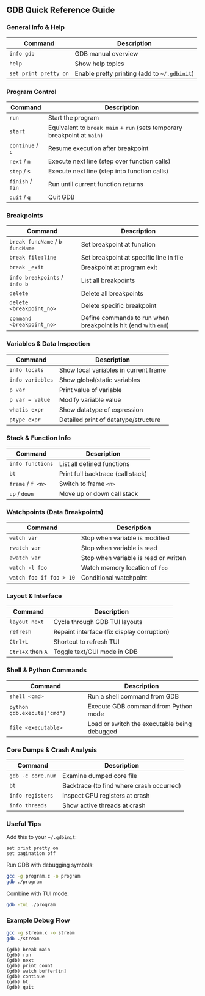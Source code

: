 ## GDB Quick Reference Guide

### General Info & Help

| Command            | Description                                         |
|--------------------|-----------------------------------------------------|
| `info gdb`         | GDB manual overview                                 |
| `help`             | Show help topics                                    |
| `set print pretty on` | Enable pretty printing (add to `~/.gdbinit`)     |

### Program Control

| Command          | Description                                                                 |
|------------------|-----------------------------------------------------------------------------|
| `run`            | Start the program                                                           |
| `start`          | Equivalent to `break main` + `run` (sets temporary breakpoint at `main`)    |
| `continue` / `c` | Resume execution after breakpoint                                           |
| `next` / `n`     | Execute next line (step over function calls)                                |
| `step` / `s`     | Execute next line (step into function calls)                                |
| `finish` / `fin` | Run until current function returns                                          |
| `quit` / `q`     | Quit GDB                                                                    |

### Breakpoints

| Command                         | Description                                                 |
|---------------------------------|-------------------------------------------------------------|
| `break funcName` / `b funcName` | Set breakpoint at function                                  |
| `break file:line`               | Set breakpoint at specific line in file                     |
| `break _exit`                   | Breakpoint at program exit                                  |
| `info breakpoints` / `info b`   | List all breakpoints                                        |
| `delete`                        | Delete all breakpoints                                      |
| `delete <breakpoint_no>`        | Delete specific breakpoint                                  |
| `command <breakpoint_no>`       | Define commands to run when breakpoint is hit (end with `end`) |

### Variables & Data Inspection

| Command           | Description                                  |
|-------------------|----------------------------------------------|
| `info locals`     | Show local variables in current frame         |
| `info variables`  | Show global/static variables                  |
| `p var`           | Print value of variable                       |
| `p var = value`   | Modify variable value                         |
| `whatis expr`     | Show datatype of expression                   |
| `ptype expr`      | Detailed print of datatype/structure          |

### Stack & Function Info

| Command            | Description                           |
|--------------------|---------------------------------------|
| `info functions`   | List all defined functions            |
| `bt`               | Print full backtrace (call stack)     |
| `frame` / `f <n>`  | Switch to frame `<n>`                 |
| `up` / `down`      | Move up or down call stack            |

### Watchpoints (Data Breakpoints)

| Command                 | Description                              |
|-------------------------|------------------------------------------|
| `watch var`             | Stop when variable is modified           |
| `rwatch var`            | Stop when variable is read               |
| `awatch var`            | Stop when variable is read or written    |
| `watch -l foo`          | Watch memory location of `foo`           |
| `watch foo if foo > 10` | Conditional watchpoint                   |

### Layout & Interface

| Command        | Description                                |
|----------------|--------------------------------------------|
| `layout next`  | Cycle through GDB TUI layouts              |
| `refresh`      | Repaint interface (fix display corruption) |
| `Ctrl+L`       | Shortcut to refresh TUI                    |
| `Ctrl+X` then `A` | Toggle text/GUI mode in GDB             |

### Shell & Python Commands

| Command                        | Description                                  |
|--------------------------------|----------------------------------------------|
| `shell <cmd>`                  | Run a shell command from GDB                 |
| `python gdb.execute("cmd")`    | Execute GDB command from Python mode         |
| `file <executable>`            | Load or switch the executable being debugged |

### Core Dumps & Crash Analysis

| Command            | Description                               |
|--------------------|-------------------------------------------|
| `gdb -c core.num`  | Examine dumped core file                   |
| `bt`               | Backtrace (to find where crash occurred)   |
| `info registers`   | Inspect CPU registers at crash             |
| `info threads`     | Show active threads at crash               |

### Useful Tips

Add this to your `~/.gdbinit`:

```text
set print pretty on
set pagination off
```

Run GDB with debugging symbols:

```bash
gcc -g program.c -o program
gdb ./program
```

Combine with TUI mode:

```bash
gdb -tui ./program
```

### Example Debug Flow

```bash
gcc -g stream.c -o stream
gdb ./stream
```

```text
(gdb) break main
(gdb) run
(gdb) next
(gdb) print count
(gdb) watch buffer[in]
(gdb) continue
(gdb) bt
(gdb) quit
```